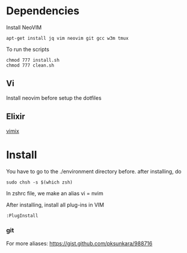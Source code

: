 Dependencies
============



Install NeoVIM

```
apt-get install jq vim neovim git gcc w3m tmux
```

To run the scripts
```
chmod 777 install.sh
chmod 777 clean.sh
```




## Vi
Install neovim before setup the dotfiles


## Elixir

[vimix](https://github.com/spiegela/vimix)

Install
=======

You have to go to the ./environment directory before.
after installing, do

```
sudo chsh -s $(which zsh)
```

In zshrc file, we make an alias vi = nvim


After installing, install all plug-ins in VIM
```
:PlugInstall
```


### git

For more aliases:
https://gist.github.com/pksunkara/988716


